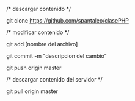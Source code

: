 
/* descargar contenido */

git clone https://github.com/spantaleo/clasePHP


/* modificar contenido */

git add [nombre del archivo]

git commit -m "descripcion del cambio"

git push origin master


/* descargar contenido del servidor */

git pull origin master

